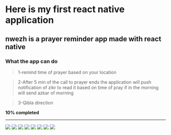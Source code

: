 # Here is my first react native application
## nwezh is a prayer reminder app made with react native
### What the app can do

> 1-remind time of prayer based on your location

> 2-After 5 min of the call to prayer ends the application will push notification of zikr to read it based on time of pray if in the morning will send azkar of morning

> 3-Qibla direction

**10% completed**

****

![](https://github.com/ahmadsoran/react-native-Nwezh-App/blob/master/assets/nwezh3.jpg)
![](https://github.com/ahmadsoran/react-native-Nwezh-App/blob/master/assets/nwezh11.jpg)
![](https://github.com/ahmadsoran/react-native-Nwezh-App/blob/master/assets/nwezh10.jpg)
![](https://github.com/ahmadsoran/react-native-Nwezh-App/blob/master/assets/nwezh4.jpg)
![](https://github.com/ahmadsoran/react-native-Nwezh-App/blob/master/assets/nwezh5.jpg)
![](https://github.com/ahmadsoran/react-native-Nwezh-App/blob/master/assets/nwezh6.jpg)
![](https://github.com/ahmadsoran/react-native-Nwezh-App/blob/master/assets/nwezh7.jpg)
![](https://github.com/ahmadsoran/react-native-Nwezh-App/blob/master/assets/nwezh8.jpg)
